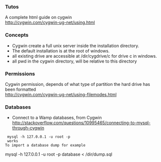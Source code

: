 ### Tutos

A complete html guide on cygwin   
http://cygwin.com/cygwin-ug-net/using.html

###  Concepts
* Cygwin create a full unix server inside the installation directory. 
* The default installation is at the root of windows. 
* all existing drive are accessible at /dir/cygdrive/c for drive c in windows. 
* all pwd in the cygwin directory, will be relative to this directory


### Permissions 

Cygwin permission, depends of what type of partition the hard drive has been formatted   
http://cygwin.com/cygwin-ug-net/using-filemodes.html


### Databases

* Connect to a Wamp databases, from Cygwin   
http://stackoverflow.com/questions/10995465/connecting-to-mysql-through-cygwin
```
 mysql -h 127.0.0.1 -u root -p
 works
To import a database dump for example 
```
 mysql -h 127.0.0.1 -u root -p database < /dir/dump.sql
```

```


